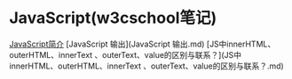 # JavaScript(w3cschool笔记)
[JavaScript简介](JavaScript简介.md)
[JavaScript 输出](JavaScript 输出.md)
[JS中innerHTML、outerHTML、innerText 、outerText、value的区别与联系？](JS中innerHTML、outerHTML、innerText 、outerText、value的区别与联系？.md)

